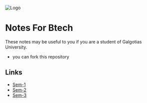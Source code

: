
![Logo](https://images.squarespace-cdn.com/content/v1/60479868292a5d29e69ac6b9/023f904a-d3ca-496c-9afb-9745b2d7b503/Basics+of+Video+Coding.gif?format=1000w)


# Notes For Btech

These notes may be useful to you if you are a student of Galgotias University.
- you can fork this repository


    


## Links

 - [Sem-1](https://github.com/neeraj46665/SEM-3/tree/main/BTech-1st-year/sem-1)
 - [Sem-2](https://github.com/neeraj46665/SEM-3/tree/main/BTech-1st-year/sem-2)
 - [Sem-3](https://github.com/neeraj46665/SEM-3/tree/main/BTech-2nd-year/sem-3)



